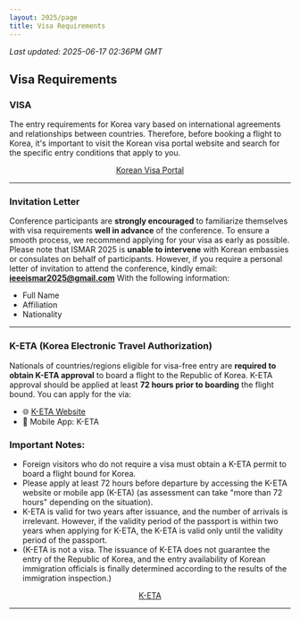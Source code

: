 ```yaml
---
layout: 2025/page
title: Visa Requirements
---
```

*Last updated: 2025-06-17 02:36PM GMT*

## Visa Requirements

### VISA

The entry requirements for Korea vary based on international agreements and relationships between countries. Therefore, before booking a flight to Korea, it's important to visit the Korean visa portal website and search for the specific entry conditions that apply to you.

<div style="text-align: center;">
  <a href="https://www.visa.go.kr/openPage.do?MENU_ID=10101" class="visa-button" target="_blank">
    Korean Visa Portal
  </a>
</div>

---

### Invitation Letter

Conference participants are **strongly encouraged** to familiarize themselves with visa requirements **well in advance** of the conference. To ensure a smooth process, we recommend applying for your visa as early as possible. Please note that ISMAR 2025 is **unable to intervene** with Korean embassies or consulates on behalf of participants. However, if you require a personal letter of invitation to attend the conference, kindly email: **ieeeismar2025@gmail.com** With the following information:
- Full Name  
- Affiliation  
- Nationality

---

### K-ETA (Korea Electronic Travel Authorization)

Nationals of countries/regions eligible for visa-free entry are **required to obtain K-ETA approval** to board a flight to the Republic of Korea. K-ETA approval should be applied at least **72 hours prior to boarding** the flight bound. You can apply for the via:
- 🌐 [K-ETA Website](https://www.k-eta.go.kr/portal/newapply/index.do)
- 📱 Mobile App: K-ETA

### Important Notes:

- Foreign visitors who do not require a visa must obtain a K-ETA permit to board a flight bound for Korea.
- Please apply at least 72 hours before departure by accessing the K-ETA website or mobile app (K-ETA) (as assessment can take "more than 72 hours" depending on the situation).
- K-ETA is valid for two years after issuance, and the number of arrivals is irrelevant. However, if the validity period of the passport is within two years when applying for K-ETA, the K-ETA is valid only until the validity period of the passport.
- (K-ETA is not a visa. The issuance of K-ETA does not guarantee the entry of the Republic of Korea, and the entry availability of Korean immigration officials is finally determined according to the results of the immigration inspection.)

<div style="text-align: center;">
  <a href="https://www.k-eta.go.kr/portal/newapply/index.do" class="visa-button" target="_blank">
    K-ETA
  </a>
</div>

---
